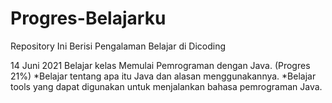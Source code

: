 # Progres-Belajarku
Repository Ini Berisi Pengalaman Belajar di Dicoding

14 Juni 2021
Belajar kelas Memulai Pemrograman dengan Java. (Progres 21%)
*Belajar tentang apa itu Java dan alasan menggunakannya.
*Belajar tools yang dapat digunakan untuk menjalankan bahasa pemrograman Java.
